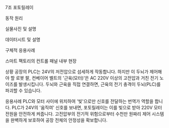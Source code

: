 7조 포토릴레이

동작 원리

실물사진 및 설명

데이터시트 및 설명


구체적 응용사례

스마트 팩토리의 컨트롤 패널 내부 현장

상황
공장의 PLC는 24V의 저전압으로 섬세하게 작동합니다.
하지만 이 두뇌가 제어해야 할 로봇 팔, 컨베이어 벨트의 '근육(모터)'은 AC 220V 이상의 고전압과 거친 전기 노이즈를 발생시킵니다.
두뇌와 근육을 직접 연결하면, 근육의 전기 충격이 두뇌(PLC)를 파괴할 수 있습니다.

응용사례
PLC와 모터 사이에 위치하여 '빛'으로만 신호를 전달하는 번역가 역할을 합니다.
PLC가 24V의 '움직여' 신호를 보내면, 포토릴레이는 이를 빛으로 받아 220V 모터 전원을 안전하게 켜줍니다.
고전압부의 전기적 위험으로부터 수천만 원짜리 제어 시스템을 완벽하게 보호하여 공장 전체의 안정성을 확보합니다.
